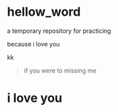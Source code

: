 # hellow_word

a temporary repository for practicing

because i love you 

kk

> if you were to missing me 

# i love you
